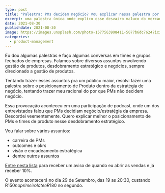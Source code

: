 ```yaml
---
type: post
title: "Palestra: PMs decidem negócio? Vou explicar nessa palestra por que não"
excerpt: uma palestra única onde explico esse desvairo maluco do mercado de achar que PMs decidem negócio
date: 2021-08-30
publishdate: 2021-08-30
image: https://images.unsplash.com/photo-1577563908411-5077b6dc7624?ixid=MnwxMjA3fDB8MHxwaG90by1wYWdlfHx8fGVufDB8fHx8&ixlib=rb-1.2.1&auto=format&fit=crop&w=1650&q=80
categories:
  - product-management
---
```


Eu dou algumas palestras e faço algumas conversas em times e grupos fechados de empresas. Falamos sobre diversos assuntos envolvendo gestão de produtos, desdobramento estratégico e negócios, sempre direcionado a gestão de produtos.

Tentando trazer esses assuntos pra um público maior, resolvi fazer uma palestra sobre o posicionamento de Produto dentro da estratégia de negócio, tentando trazer meu racional do por que PMs não decidem negócio. 

Essa provocação aconteceu em uma participação de podcast, onde um dos entrevistados falou que PMs decidiam negócio/estratégia da empresa. Descordei veementemente. Quero explicar melhor o posicionamento de PMs e times de produto nesse desdobramento estratégico.

Vou falar sobre vários assuntos:

- carreira de PMs
- outcomes e okrs
- visão e encadeamento estratégica
- dentre outros assuntos

[Entre nesta lista](https://bit.ly/palestra-produto-estrategia) para receber um aviso de quando eu abrir as vendas e já receber 10%. 

O evento acontecerá no dia 29 de Setembro, das 19 as 20:30, custando R$150 no primeiro lote e R$180 no segundo. 
